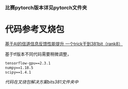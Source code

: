 ### 比赛pytorch版本详见pytorch文件夹

# 代码参考叉烧包

[基于AI的信道信息反馈性能提升 一个trick干到381bit（rank8）](https://blog.csdn.net/weixin_51484067/article/details/115361032?spm=1001.2014.3001.5501)

基于tf版本不同代码需要稍微调整，<br>
```txt
tensorflow-gpu==2.3.1
numpy==1.18.5
scipy==1.4.1
```

*代码在叉烧包解决方案bits381文件夹中*
